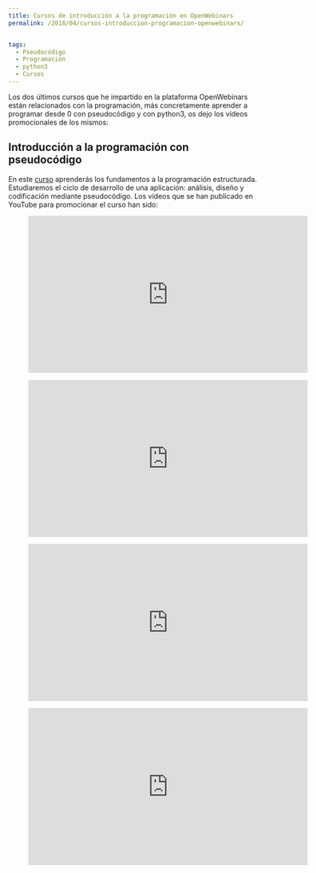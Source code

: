 ```yaml
---
title: Cursos de introducción a la programación en OpenWebinars
permalink: /2018/04/cursos-introduccion-programacion-openwebinars/


tags:
  - Pseudocódigo
  - Programación
  - python3
  - Cursos
---
```

Los dos últimos cursos que he impartido en la plataforma OpenWebinars están relacionados con la programación, más concretamente aprender a programar desde 0 con pseudocódigo y con python3, os dejo los vídeos promocionales de los mismos:

## Introducción a la programación con pseudocódigo

En este [curso](https://openwebinars.net/cursos/introduccion-programacion/) aprenderás los fundamentos a la programación estructurada. Estudiaremos el ciclo de desarrollo de una aplicación: análisis, diseño y codificación mediante pseudocódigo. Los vídeos que se han publicado en YouTube para promocionar el curso han sido:

<div id="gallery">
<figure class="half">
  <iframe width="560" height="315" src="https://www.youtube.com/embed/zhn_OPzwJlk" frameborder="0" allow="accelerometer; autoplay; encrypted-media; gyroscope; picture-in-picture" allowfullscreen>
</figure>
<figure class="half">  
   <iframe width="560" height="315" src="https://www.youtube.com/embed/M_4O5F5M6sk" frameborder="0" allow="accelerometer; autoplay; encrypted-media; gyroscope; picture-in-picture" allowfullscreen>
</figure>
<figure class="half">
  <iframe width="560" height="315" src="https://www.youtube.com/embed/xG5s96k2QsE" frameborder="0" allow="accelerometer; autoplay; encrypted-media; gyroscope; picture-in-picture" allowfullscreen>
</figure>
<figure class="half">  
  <iframe width="560" height="315" src="https://www.youtube.com/embed/9Y4V4vJFGZk" frameborder="0" allow="accelerometer; autoplay; encrypted-media; gyroscope; picture-in-picture" allowfullscreen>
</figure>
</div>


## Curso de Python 3 desde cero

En este [curso](https://openwebinars.net/cursos/python-desde-cero/) aprenderás los fundamentos del lenguaje de programación Python 3 desde cero, pensado para no programadores que se quieran iniciar en este mundo. mLos vídeos que se han publicado son los siguientes:

<div id="gallery">
<figure class="half">
  <iframe width="560" height="315" src="https://www.youtube.com/embed/0bacPSKj0q4" frameborder="0" allow="accelerometer; autoplay; encrypted-media; gyroscope; picture-in-picture" allowfullscreen></iframe>
</figure>
<figure class="half">  
  <iframe width="560" height="315" src="https://www.youtube.com/embed/0SFxScoVFeM" frameborder="0" allow="accelerometer; autoplay; encrypted-media; gyroscope; picture-in-picture" allowfullscreen></iframe>
</figure>
<figure class="half">
  <iframe width="560" height="315" src="https://www.youtube.com/embed/h2J6-03MsnQ" frameborder="0" allow="accelerometer; autoplay; encrypted-media; gyroscope; picture-in-picture" allowfullscreen></iframe>
</figure>
<figure class="half">  
  <iframe width="560" height="315" src="https://www.youtube.com/embed/2Ilq_J_R9qU" frameborder="0" allow="accelerometer; autoplay; encrypted-media; gyroscope; picture-in-picture" allowfullscreen></iframe>
</figure>
</div>
